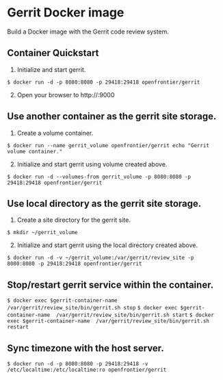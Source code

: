 # Gerrit Docker image
 Build a Docker image with the Gerrit code review system.
## Container Quickstart
1. Initialize and start gerrit.

 `$ docker run -d -p 8080:8080 -p 29418:29418 openfrontier/gerrit`

2. Open your browser to http://<dockerd host ip>:9000

## Use another container as the gerrit site storage.
1. Create a volume container.

 `$ docker run --name gerrit_volume openfrontier/gerrit echo "Gerrit volume container."`

2. Initialize and start gerrit using volume created above.

 `$ docker run -d --volumes-from gerrit_volume -p 8080:8080 -p 29418:29418 openfrontier/gerrit`

## Use local directory as the gerrit site storage.
1. Create a site directory for the gerrit site.

 `$ mkdir ~/gerrit_volume`

2. Initialize and start gerrit using the local directory created above.

 `$ docker run -d -v ~/gerrit_volume:/var/gerrit/review_site -p 8080:8080 -p 29418:29418 openfrontier/gerrit`

## Stop/restart gerrit service within the container.
 `$ docker exec $gerrit-container-name  /var/gerrit/review_site/bin/gerrit.sh stop`
 `$ docker exec $gerrit-container-name  /var/gerrit/review_site/bin/gerrit.sh start`
 `$ docker exec $gerrit-container-name  /var/gerrit/review_site/bin/gerrit.sh restart`

## Sync timezone with the host server. 
 `$ docker run -d -p 8080:8080 -p 29418:29418 -v /etc/localtime:/etc/localtime:ro openfrontier/gerrit`

